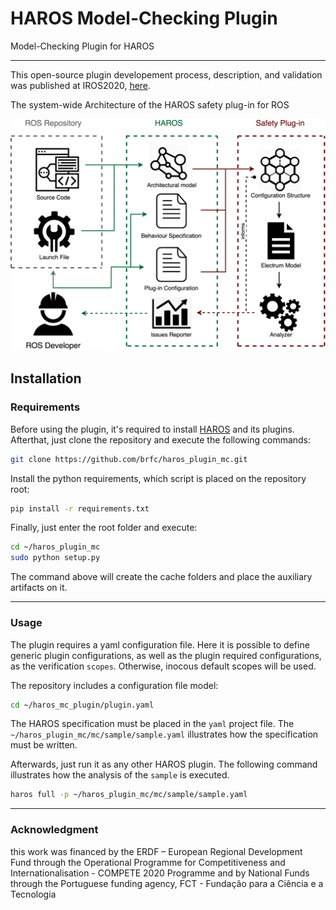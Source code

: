 # HAROS Model-Checking Plugin

Model-Checking Plugin for HAROS

-------------------------------

This open-source plugin developement process, description, and validation was published at IROS2020, [here](http://ras.papercept.net/images/temp/IROS/files/1158.pdf).

The system-wide Architecture of the HAROS safety plug-in for ROS


![imp](./img/imp.png)


## Installation

### Requirements

Before using the plugin, it's required to install [HAROS](https://github.com/git-afsantos/haros) and its plugins.
Afterthat, just clone the repository and execute the following commands:

```bash
git clone https://github.com/brfc/haros_plugin_mc.git
```

Install the python requirements, which script is placed on the repository root:

```bash
pip install -r requirements.txt
```
Finally, just enter the root folder and execute:

```bash
cd ~/haros_plugin_mc
sudo python setup.py
```

The command above will create the cache folders and place the auxiliary artifacts on it.

-------------------------------

### Usage

The plugin requires a yaml configuration file. Here it is possible to define generic plugin configurations, 
as well as the plugin required configurations, as the verification `scopes`. Otherwise, inocous default scopes will be used.

The repository includes a configuration file model:

```bash
cd ~/haros_mc_plugin/plugin.yaml
```

The HAROS specification must be placed in the `yaml` project file. The `~/haros_plugin_mc/mc/sample/sample.yaml`
illustrates how the specification must be written.

Afterwards, just run it as any other HAROS plugin. The following command illustrates how the analysis of the `sample` is executed.

```bash
haros full -p ~/haros_plugin_mc/mc/sample/sample.yaml
```

-------------------------------

### Acknowledgment
this work was financed by the ERDF – European Regional Development Fund through the Operational Programme for Competitiveness and Internationalisation - COMPETE 2020 Programme and by National Funds through the Portuguese funding agency, FCT - Fundação para a Ciência e a Tecnologia
